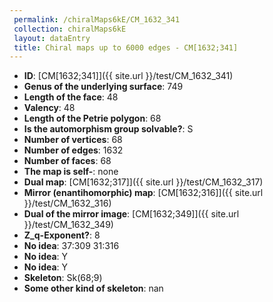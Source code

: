 ```yaml
--- 
 permalink: /chiralMaps6kE/CM_1632_341 
 collection: chiralMaps6kE
 layout: dataEntry
 title: Chiral maps up to 6000 edges - CM[1632;341]
---
```


- **ID**: [CM[1632;341]]({{ site.url }}/test/CM_1632_341)
- **Genus of the underlying surface**: 749
- **Length of the face**: 48
- **Valency**: 48
- **Length of the Petrie polygon**: 68
- **Is the automorphism group solvable?**: S
- **Number of vertices**: 68
- **Number of edges**: 1632
- **Number of faces**: 68
- **The map is self-**: none
- **Dual map**: [CM[1632;317]]({{ site.url }}/test/CM_1632_317)
- **Mirror (enantihomorphic) map**: [CM[1632;316]]({{ site.url }}/test/CM_1632_316)
- **Dual of the mirror image**: [CM[1632;349]]({{ site.url }}/test/CM_1632_349)
- **Z_q-Exponent?**: 8
- **No idea**:  37:309 31:316
- **No idea**: Y
- **No idea**: Y
- **Skeleton**: Sk(68;9)
- **Some other kind of skeleton**: nan
